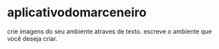 # aplicativodomarceneiro
crie imagens do seu ambiente atraves de texto. escreve o ambiente que você deseja criar.
